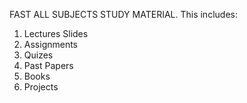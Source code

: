 FAST ALL SUBJECTS STUDY MATERIAL.
This  includes:


1) Lectures Slides
2) Assignments
3) Quizes
4) Past Papers
5) Books
6) Projects

